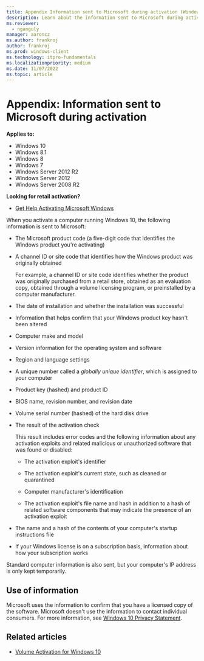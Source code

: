 ```yaml
---
title: Appendix Information sent to Microsoft during activation (Windows 10)
description: Learn about the information sent to Microsoft during activation.
ms.reviewer: 
  - nganguly
manager: aaroncz
ms.author: frankroj
author: frankroj
ms.prod: windows-client
ms.technology: itpro-fundamentals
ms.localizationpriority: medium
ms.date: 11/07/2022
ms.topic: article
---
```


# Appendix: Information sent to Microsoft during activation

**Applies to:**

- Windows 10
- Windows 8.1
- Windows 8
- Windows 7
- Windows Server 2012 R2
- Windows Server 2012
- Windows Server 2008 R2

**Looking for retail activation?**

- [Get Help Activating Microsoft Windows](https://go.microsoft.com/fwlink/p/?LinkId=618644)

When you activate a computer running Windows 10, the following information is sent to Microsoft:

- The Microsoft product code (a five-digit code that identifies the Windows product you're activating)
- A channel ID or site code that identifies how the Windows product was originally obtained

    For example, a channel ID or site code identifies whether the product was originally purchased from a retail store, obtained as an evaluation copy, obtained through a volume licensing program, or preinstalled by a computer manufacturer.

- The date of installation and whether the installation was successful
- Information that helps confirm that your Windows product key hasn't been altered

- Computer make and model

- Version information for the operating system and software

- Region and language settings

- A unique number called a *globally unique identifier*, which is assigned to your computer

- Product key (hashed) and product ID

- BIOS name, revision number, and revision date

- Volume serial number (hashed) of the hard disk drive

- The result of the activation check

    This result includes error codes and the following information about any activation exploits and related malicious or unauthorized software that was found or disabled:

  - The activation exploit's identifier

  - The activation exploit's current state, such as cleaned or quarantined

  - Computer manufacturer's identification

  - The activation exploit's file name and hash in addition to a hash of related software components that may indicate the presence of an activation exploit

- The name and a hash of the contents of your computer's startup instructions file

- If your Windows license is on a subscription basis, information about how your subscription works

Standard computer information is also sent, but your computer's IP address is only kept temporarily.

## Use of information

Microsoft uses the information to confirm that you have a licensed copy of the software. Microsoft doesn't use the information to contact individual consumers.
For more information, see [Windows 10 Privacy Statement](https://go.microsoft.com/fwlink/p/?LinkId=619879).

## Related articles

- [Volume Activation for Windows 10](volume-activation-windows-10.md)
